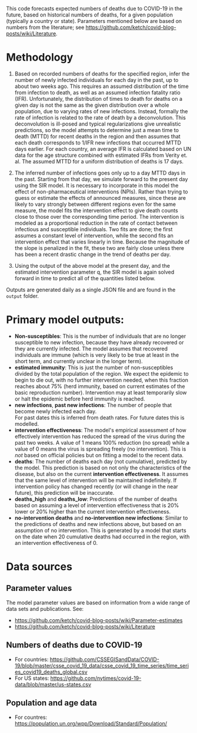 This code forecasts expected numbers of deaths due to COVID-19 in the future,
based on historical numbers of deaths, for a given population (typically a
country or state).  Parameters mentioned below are based on numbers from the
literature; see https://github.com/ketch/covid-blog-posts/wiki/Literature.

# Methodology

1. Based on recorded numbers of deaths for the specified region, infer
   the number of newly infected individuals for each day in the past,
   up to about two weeks ago.  This requires an assumed distribution
   of the time from infection to death, as well as an assumed infection
   fatality ratio (IFR).  Unfortunately, the distribution of times to death
   for deaths on a given day is not the same as the given distribution
   over a whole population, due to varying rates of new infections.
   Instead, formally the rate of infection is related to the rate of death
   by a deconvolution.  This deconvolution is ill-posed and typical
   regularizations give unrealistic predictions, so the model attempts
   to determine just a mean time to death (MTTD) for recent deaths in the
   region and then assumes that each death corresponds to 1/IFR new
   infections that occurred MTTD days earlier.  For each country, an
   average IFR is calculated based on UN data for the age structure
   combined with estimated IFRs from Verity et. al.
   The assumed MTTD for a uniform distribution of deaths is 17 days.


2. The inferred number of infections goes only up to a day MTTD days in the
   past.  Starting from that day, we simulate forward to the present day using
   the SIR model.  It is necessary to incorporate in this model the effect
   of non-pharmaceutical interventions (NPIs).  Rather than trying to guess
   or estimate the effects of announced measures, since these are likely to
   vary strongly between different regions even for the same measure, the
   model fits the intervention effect to give death counts close to those
   over the corresponding time period.  The intervention is modeled as a
   proportional reduction in the rate of contact between infectious and
   susceptible individuals.  Two fits are done; the first assumes
   a constant level of intervention, while the second fits an intervention
   effect that varies linearly in time.  Because the magnitude of the slope
   is penalized in the fit, these two are fairly close unless there has been
   a recent drastic change in the trend of deaths per day.

3. Using the output of the above model at the present day, and the estimated
   intervention parameter q, the SIR model is again solved forward in time
   to predict all of the quantities listed below.
   
 Outputs are generated daily as a single JSON file and are found in the `output` folder.

# Primary model outputs:

 - **Non-susceptibles**: This is the number of individuals that are no longer susceptible to
   new infection, because they have already recovered or they are currently infected.  The model
   assumes that recovered individuals are immune (which is very likely to be true
   at least in the short term, and currently unclear in the longer term).
 - **estimated immunity**: This is just the number of non-susceptibles divided by the total population of the region.
   We expect the epidemic to begin to die out, with no further intervention needed, when this fraction
   reaches about 75% (herd immunity, based on current estimates of the basic reproduction number).
   Intervention may at least temporarily slow or halt the epidemic before herd immunity is reached.
 - **new infections**, **past new infections**: The number of people that become newly infected each day.  
   For past dates this is inferred from death rates.  For future dates this is modelled.
 - **intervention effectiveness**: The model's empirical assessment of how effectively intervention has
   reduced the spread of the virus during the past two weeks.  A value of 1 means 100% reduction (no spread)
   while a value of 0 means the virus is spreading freely (no intervention).  This is *not* based on
   official policies but on fitting a model to the recent data.
- **deaths**: The number of deaths each day (not cumulative), predicted by the model.  This prediction is
   based on not only the characteristics of the disease, but also on the current **intervention effectiveness**.
   It assumes that the same level of intervention will be maintained indefinitely.
   If intervention policy has changed recently (or will change in the near future), this prediction will be
   inaccurate.
 - **deaths_high** and **deaths_low**: Predictions of the number of deaths based on assuming a level
   of intervention effectiveness that is 20% lower or 20% higher than the current intervention effectiveness.
 - **no-intervention deaths** and **no-intervention new infections**: Similar to the predictions of deaths
   and new infections above, but based on an assumption of no intervention.  This is generated by a model
   that starts on the date when 20 cumulative deaths had occurred in the region, with an intervention
   effectiveness of 0.


# Data sources

## Parameter values

The model parameter values are based on information from a wide range of data sets and publications.
See:

 - https://github.com/ketch/covid-blog-posts/wiki/Parameter-estimates
 - https://github.com/ketch/covid-blog-posts/wiki/Literature

## Numbers of deaths due to COVID-19

- For countries: https://github.com/CSSEGISandData/COVID-19/blob/master/csse_covid_19_data/csse_covid_19_time_series/time_series_covid19_deaths_global.csv
- For US states: https://github.com/nytimes/covid-19-data/blob/master/us-states.csv

## Population and age data

- For countres: https://population.un.org/wpp/Download/Standard/Population/
